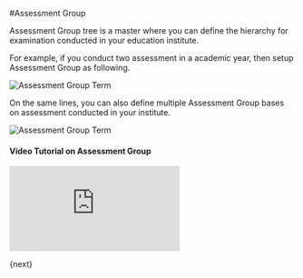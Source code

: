 #Assessment Group

Assessment Group tree is a master where you can define the hierarchy for examination conducted in your education institute.

For example, if you conduct two assessment in a academic year, then setup Assessment Group as following.

<img class="screenshot" alt="Assessment Group Term" src="{{docs_base_url}}/assets/img/education/assessment/assessment-group-term.png">

On the same lines, you can also define multiple Assessment Group bases on assessment conducted in your institute.

<img class="screenshot" alt="Assessment Group Term" src="{{docs_base_url}}/assets/img/education/assessment/assessment-group-details.png">

#### Video Tutorial on Assessment Group



<div>
    <div class='embed-container'>
        <iframe src='https://www.youtube.com/embed/I1T7Z2JbcP4' frameborder='0' allowfullscreen>
        </iframe>
    </div>
</div>

{next}
